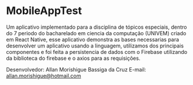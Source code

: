 # MobileAppTest
Um aplicativo implementado para a disciplina de tópicos especiais, dentro do 7 periodo do bacharelado em ciencia da computação (UNIVEM) criado em React Native, esse aplicativo demonstra as bases necessarias para desenvolver um aplicativo usando a linguagem, utilizamos dos principais componentes e foi feita a persistencia de dados com o Firebase utilizando da biblioteca do firebase e o axios para as requisições.

Desenvolvedor: Allan Morishigue Bassiga da Cruz
E-mail: allan.morishigue@hotmail.com
